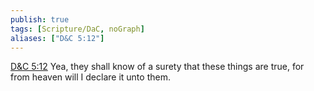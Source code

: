 ```yaml
---
publish: true
tags: [Scripture/DaC, noGraph]
aliases: ["D&C 5:12"]
---
```

[D&C 5:12](https://churchofjesuschrist.org/study/scriptures/dc-testament/dc/5?lang=eng&id=p12#p12) Yea, they shall know of a surety that these things are true, for from heaven will I declare it unto them.
